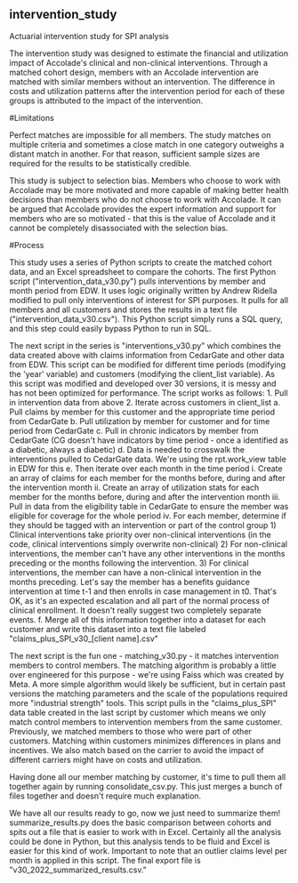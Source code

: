 ## intervention_study
Actuarial intervention study for SPI analysis

The intervention study was designed to estimate the financial and utilization impact of Accolade's clinical and non-clinical interventions. Through a matched cohort design, members with an Accolade intervention are matched with similar members without an intervention. The difference in costs and utilization patterns after the intervention period for each of these groups is attributed to the impact of the intervention.

#Limitations

Perfect matches are impossible for all members. The study matches on multiple criteria and sometimes a close match in one category outweighs a distant match in another. For that reason, sufficient sample sizes are required for the results to be statistically credible.

This study is subject to selection bias. Members who choose to work with Accolade may be more motivated and more capable of making better health decisions than members who do not choose to work with Accolade. It can be argued that Accolade provides the expert information and support for members who are so motivated - that this is the value of Accolade and it cannot be completely disassociated with the selection bias.

#Process

This study uses a series of Python scripts to create the matched cohort data, and an Excel spreadsheet to compare the cohorts. The first Python script ("intervention_data_v30.py") pulls interventions by member and month period from EDW. It uses logic originally written by Andrew Ridella modified to pull only interventions of interest for SPI purposes. It pulls for all members and all customers and stores the results in a text file ("intervention_data_v30.csv"). This Python script simply runs a SQL query, and this step could easily bypass Python to run in SQL.

The next script in the series is "interventions_v30.py" which combines the data created above with claims information from CedarGate and other data from EDW. This script can be modified for different time periods (modifying the 'year' variable) and customers (modifying the client_list variable). As this script was modified and developed over 30 versions, it is messy and has not been optimized for performance. The script works as follows:
	1. Pull in intervention data from above
	2. Iterate across customers in client_list
		a. Pull claims by member for this customer and the appropriate time period from CedarGate
		b. Pull utilization by member for customer and for time period from CedarGate
		c. Pull in chronic indicators by member from CedarGate (CG doesn't have indicators by time period - once a identified as a diabetic, always a diabetic)
		d. Data is needed to crosswalk the interventions pulled to CedarGate data. We're using the rpt.work_view table in EDW for this
		e. Then iterate over each month in the time period
			i. Create an array of claims for each member for the months before, during and after the intervention month
			ii. Create an array of utilization stats for each member for the months before, during and after the intervention month
			iii. Pull in data from the eligibility table in CedarGate to ensure the member was eligible for coverage for the whole period
			iv. For each member, determine if they should be tagged with an intervention or part of the control group
				1) Clinical interventions take priority over non-clinical interventions (in the code, clinical interventions simply overwrite non-clinical)
				2) For non-clinical interventions, the member can't have any other interventions in the months preceding or the months following the intervention.
				3) For clinical interventions, the member can have a non-clinical intervention in the months preceding. Let's say the member has a benefits guidance intervention at time t-1 and then enrolls in case management in t0. That's OK, as it's an expected escalation and all part of the normal process of clinical enrollment. It doesn't really suggest two completely separate events.
		f. Merge all of this information together into a dataset for each customer and write this dataset into a text file labeled "claims_plus_SPI_v30_[client name].csv"

The next script is the fun one - matching_v30.py -  it matches intervention members to control members. The matching algorithm is probably a little over engineered for this purpose - we're using Faiss which was created by Meta. A more simple algorithm would likely be sufficient, but in certain past versions the matching parameters and the scale of the populations required more "industrial strength" tools. This script pulls in the "claims_plus_SPI" data table created in the last script by customer which means we only match control members to intervention members from the same customer. Previously, we matched members to those who were part of other customers. Matching within customers minimizes differences in plans and incentives. We also match based on the carrier to avoid the impact of different carriers might have on costs and utilization.

Having done all our member matching by customer, it's time to pull them all together again by running consolidate_csv.py. This just merges a bunch of files together and doesn't require much explanation.

We have all our results ready to go, now we just need to summarize them! summarize_results.py does the basic comparison between cohorts and spits out a file that is easier to work with in Excel. Certainly all the analysis could be done in Python, but this analysis tends to be fluid and Excel is easier for this kind of work. Important to note that an outlier claims level per month is applied in this script. The final export file is "v30_2022_summarized_results.csv." 
